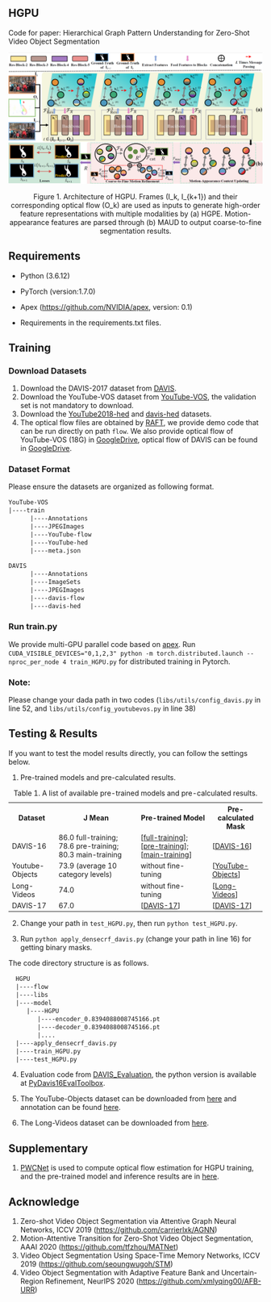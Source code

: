 ## HGPU
Code for paper: Hierarchical Graph Pattern Understanding for Zero-Shot Video Object Segmentation

![](./figs/HGPU.png)
<center>Figure 1. Architecture of HGPU. Frames (I_k, I_{k+1}) and their corresponding optical flow (O_k) are used as inputs to generate high-order feature representations with multiple modalities by (a) HGPE. Motion-appearance features are parsed through (b) MAUD to output coarse-to-fine segmentation results.</center>

## Requirements
- Python (3.6.12)

- PyTorch (version:1.7.0) 

- Apex (https://github.com/NVIDIA/apex, version: 0.1) 
  
- Requirements in the requirements.txt files.


## Training
### Download Datasets
1. Download the DAVIS-2017 dataset from [DAVIS](https://data.vision.ee.ethz.ch/csergi/share/davis/DAVIS-2017-trainval-480p.zip).
2. Download the YouTube-VOS dataset from [YouTube-VOS](https://youtube-vos.org/dataset/), the validation set is not mandatory to download.
3. Download the [YouTube2018-hed](https://drive.google.com/file/d/1ghq5K3FPSgZUQVNlOAGmoFY1z9QGaLu2/view?usp=sharing) and [davis-hed](https://drive.google.com/file/d/1iDcImCHORRRA1R925vJyj3xtX6Xi6gu_/view?usp=sharing) datasets.
4. The optical flow files are obtained by [RAFT](https://github.com/princeton-vl/RAFT), we provide demo code that can be run directly on path ```flow```.
We also provide optical flow of YouTube-VOS (18G) in [GoogleDrive](https://drive.google.com/file/d/1VentXMO7GWEmVhCm-nfJljZo13rLpa0L/view?usp=sharing), 
   optical flow of DAVIS can be found in [GoogleDrive](https://drive.google.com/file/d/1P-hhmblPVtiX3KILm-NK5s7ePjFIxpPZ/view?usp=sharing).
### Dataset Format
Please ensure the datasets are organized as following format. 
```
YouTube-VOS
|----train
      |----Annotations
      |----JPEGImages
      |----YouTube-flow
      |----YouTube-hed
      |----meta.json
```

```
DAVIS
      |----Annotations
      |----ImageSets
      |----JPEGImages
      |----davis-flow
      |----davis-hed
```
### Run train.py
We provide multi-GPU parallel code based on [apex](https://github.com/NVIDIA/apex).
Run ```CUDA_VISIBLE_DEVICES="0,1,2,3" python -m torch.distributed.launch --nproc_per_node 4 train_HGPU.py``` for distributed training in Pytorch.

### Note: 
Please change your dada path in two codes (```libs/utils/config_davis.py``` in line 52, and ```libs/utils/config_youtubevos.py``` in line 38)

## Testing & Results
If you want to test the model results directly, you can follow the settings below.
1. Pre-trained models and pre-calculated results.

<table>
<caption>Table 1. A list of available pre-trained models and pre-calculated results.</caption>
	<tr>
	    <th>Dataset</th>
	    <th>J Mean</th>
        <th>Pre-trained Model</th>  
        <th>Pre-calculated Mask</th>
	</tr>
     <tr>
	    <td>DAVIS-16</td>
	    <td>86.0 full-training; 78.6 pre-training; 80.3 main-training</td>
	    <td> 
        [<a href="https://drive.google.com/file/d/1ohU9sTa8UP5rE_rXF4ZXaTdH7hkyNBuj/view?usp=sharing" target="_blank">full-training</a>];
        [<a href="https://drive.google.com/file/d/1tiJq9JfmHGM72ylQTZIimywY9_ZBBvDB/view?usp=sharing" target="_blank">pre-training</a>];
        [<a href="https://drive.google.com/file/d/1YCC54V3_dczfVAHaGqD9QNMsMCJp4ut0/view?usp=sharing" target="_blank">main-training</a>]
        </td>
        <td>[<a href="https://drive.google.com/file/d/17IeWxN9P0ePdSETXoI8FaOkuc4T_SaGL/view?usp=sharing" target="_blank">DAVIS-16</a>]</td>
	</tr>
     <tr>
	    <td>Youtube-Objects</td>
	    <td>73.9 (average 10 category levels)</td>
	    <td>
        without fine-tuning
        </td>
        <td>[<a href="https://drive.google.com/file/d/1N1eepTnyIyeTsF-bowUw1O0Gv1TvXOag/view?usp=sharing" target="_blank">YouTube-Objects</a>]</td>
	</tr>
     <tr>
	    <td>Long-Videos</td>
	    <td>74.0</td>
	    <td>
        without fine-tuning
        </td>
        <td>[<a href="https://drive.google.com/file/d/1wDHxPf1UV88AKYEEoEwX_YY28tkUNHca/view?usp=sharing" target="_blank">Long-Videos</a>]</td>
	</tr>
     <tr>
	    <td>DAVIS-17</td>
	    <td>67.0</td>
	    <td>
        [<a href="https://drive.google.com/file/d/1pAYArJx5sJxJ_d8KIcaB_IxYR6zP2Gfv/view?usp=sharing" target="_blank">DAVIS-17</a>]</td>
        </td>
        <td>[<a href="https://drive.google.com/file/d/1uMM7MDjSbS0jlWp2fatOHznpGs99CZeU/view?usp=sharing" target="_blank">DAVIS-17</a>]</td>
	</tr>
</table>

2. Change your path in ```test_HGPU.py```, then run ```python test_HGPU.py```.

3. Run ```python apply_densecrf_davis.py``` (change your path in line 16) for getting binary masks.

The code directory structure is as follows.
```
  HGPU
  |----flow
  |----libs
  |----model
     |----HGPU
        |----encoder_0.8394088008745166.pt
        |----decoder_0.8394088008745166.pt
        |....
  |----apply_densecrf_davis.py
  |----train_HGPU.py
  |----test_HGPU.py
```

4. Evaluation code from [DAVIS_Evaluation](https://github.com/davisvideochallenge/davis-matlab/tree/davis-2016), the python version is available at [PyDavis16EvalToolbox](https://github.com/lartpang/PyDavis16EvalToolbox).

5. The YouTube-Objects dataset can be downloaded from [here](http://calvin-vision.net/datasets/youtube-objects-dataset/) and annotation can be found [here](http://vision.cs.utexas.edu/projects/videoseg/data_download_register.html).

6. The Long-Videos dataset can be downloaded from [here](https://www.kaggle.com/gvclsu/long-videos).

## Supplementary 

1. [PWCNet](https://github.com/sniklaus/pytorch-pwc) is used to compute optical flow estimation for HGPU training, and the pre-trained model and inference results are in [here](https://drive.google.com/file/d/14p6g5n116_Cr9gZBRsXhHe76fDD55DH8/view?usp=sharing).

## Acknowledge

1. Zero-shot Video Object Segmentation via Attentive Graph Neural Networks, ICCV 2019 (https://github.com/carrierlxk/AGNN)
2. Motion-Attentive Transition for Zero-Shot Video Object Segmentation, AAAI 2020 (https://github.com/tfzhou/MATNet)
3. Video Object Segmentation Using Space-Time Memory Networks, ICCV 2019 (https://github.com/seoungwugoh/STM)
4. Video Object Segmentation with Adaptive Feature Bank and Uncertain-Region Refinement, NeurIPS 2020 (https://github.com/xmlyqing00/AFB-URR)
